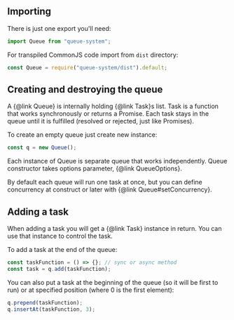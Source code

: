 ## Importing
There is just one export you'll need:
```javascript
import Queue from "queue-system";
```

For transpiled CommonJS code import from `dist` directory:
```javascript
const Queue = require("queue-system/dist").default;
```

## Creating and destroying the queue
A {@link Queue} is internally holding {@link Task}s list. Task is a function that works synchronously or returns a
Promise. Each task stays in the queue until it is fulfilled (resolved or rejected, just like Promises).

To create an empty queue just create new instance:
```javascript
const q = new Queue(); 
```

Each instance of Queue is separate queue that works independently. Queue constructor takes options parameter,
{@link QueueOptions}.

By default each queue will run one task at once, but you can define concurrency at construct or later with
{@link Queue#setConcurrency}. 

## Adding a task

When adding a task you will get a {@link Task} instance in return. You can use that instance to control the task.

To add a task at the end of the queue:
```javascript
const taskFunction = () => {}; // sync or async method
const task = q.add(taskFunction);
```

You can also put a task at the beginning of the queue (so it will be first to run) or at specified position (where 0 is
the first element):
```javascript
q.prepend(taskFunction);
q.insertAt(taskFunction, 3);
```
